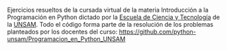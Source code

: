 Ejercicios resueltos de la cursada virtual de la materia Introducción a la Programación en Python dictado por la [Escuela de Ciencia y Tecnología](http://www.unsam.edu.ar/escuelas/ciencia/) de la [UNSAM](https://www.unsam.edu.ar/).
Todo el código forma parte de la resolución de los problemas planteados por los docentes del curso: https://github.com/python-unsam/Programacion_en_Python_UNSAM
